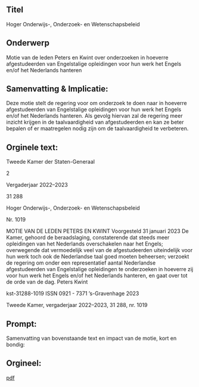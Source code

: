 ## Titel
Hoger Onderwijs-, Onderzoek- en Wetenschapsbeleid
## Onderwerp
Motie van de leden Peters en Kwint over onderzoeken in hoeverre afgestudeerden van Engelstalige opleidingen voor hun werk het Engels en/of het Nederlands hanteren
## Samenvatting & Implicatie:

Deze motie stelt de regering voor om onderzoek te doen naar in hoeverre afgestudeerden van Engelstalige opleidingen voor hun werk het Engels en/of het Nederlands hanteren. Als gevolg hiervan zal de regering meer inzicht krijgen in de taalvaardigheid van afgestudeerden en kan ze beter bepalen of er maatregelen nodig zijn om de taalvaardigheid te verbeteren.
## Orginele text:


Tweede Kamer der Staten-Generaal

2

Vergaderjaar 2022–2023

31 288

Hoger Onderwijs-, Onderzoek- en
Wetenschapsbeleid

Nr. 1019

MOTIE VAN DE LEDEN PETERS EN KWINT
Voorgesteld 31 januari 2023
De Kamer,
gehoord de beraadslaging,
constaterende dat steeds meer opleidingen van het Nederlands overschakelen naar het Engels;
overwegende dat vermoedelijk veel van de afgestudeerden uiteindelijk
voor hun werk toch ook de Nederlandse taal goed moeten beheersen;
verzoekt de regering om onder een representatief aantal Nederlandse
afgestudeerden van Engelstalige opleidingen te onderzoeken in hoeverre
zij voor hun werk het Engels en/of het Nederlands hanteren,
en gaat over tot de orde van de dag.
Peters
Kwint

kst-31288-1019
ISSN 0921 - 7371
’s-Gravenhage 2023

Tweede Kamer, vergaderjaar 2022–2023, 31 288, nr. 1019


## Prompt:
Samenvatting van bovenstaande text en impact van de motie, kort en bondig:

## Orgineel:
[pdf](https://gegevensmagazijn.tweedekamer.nl/OData/v4/2.0/Document(df4e1d09-72df-4b19-8d91-0729b92f7400)/resource)
